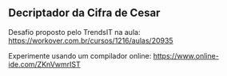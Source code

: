 ## Decriptador da Cifra de Cesar
Desafio proposto pelo TrendsIT na aula: https://workover.com.br/cursos/1216/aulas/20935

Experimente usando um compilador online: https://www.online-ide.com/ZKnVwmrIST
